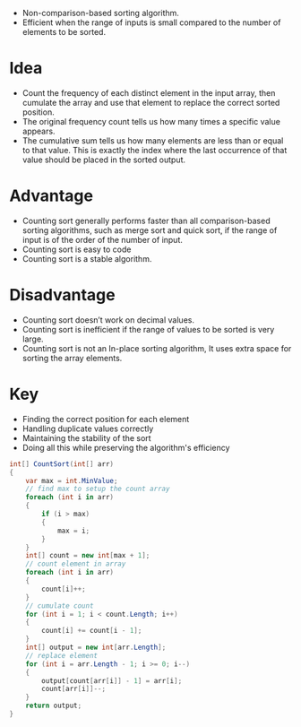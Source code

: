 - Non-comparison-based sorting algorithm.
- Efficient when the range of inputs is small compared to the number of elements to be sorted.
# Idea
- Count the frequency of each distinct element in the input array, then cumulate the array and use that element to replace the correct sorted position.
- The original frequency count tells us how many times a specific value appears.
- The cumulative sum tells us how many elements are less than or equal to that value. This is exactly the index where the last occurrence of that value should be placed in the sorted output.
# Advantage
- Counting sort generally performs faster than all comparison-based sorting algorithms, such as merge sort and quick sort, if the range of input is of the order of the number of input.
- Counting sort is easy to code
- Counting sort is a stable algorithm.
# Disadvantage
- Counting sort doesn’t work on decimal values.
- Counting sort is inefficient if the range of values to be sorted is very large.
- Counting sort is not an In-place sorting algorithm, It uses extra space for sorting the array elements.
# Key
- Finding the correct position for each element
- Handling duplicate values correctly
- Maintaining the stability of the sort
- Doing all this while preserving the algorithm's efficiency
```c#
int[] CountSort(int[] arr)
{
    var max = int.MinValue;
    // find max to setup the count array
    foreach (int i in arr)
    {
        if (i > max)
        {
            max = i;
        }
    }
    int[] count = new int[max + 1];
    // count element in array
    foreach (int i in arr)
    {
        count[i]++;
    }
    // cumulate count
    for (int i = 1; i < count.Length; i++)
    {
        count[i] += count[i - 1];
    }
    int[] output = new int[arr.Length];
    // replace element
    for (int i = arr.Length - 1; i >= 0; i--)
    {
        output[count[arr[i]] - 1] = arr[i];
        count[arr[i]]--;
    }
    return output;
}
```